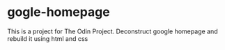 # gogle-homepage

This is a project for The Odin Project.
Deconstruct google homepage and rebuild it using html and css
